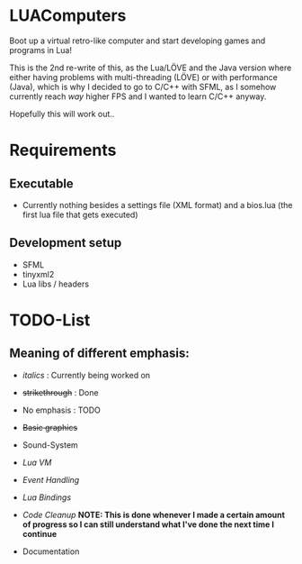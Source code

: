 # LUAComputers
Boot up a virtual retro-like computer and start developing games and programs in Lua!


This is the 2nd re-write of this, as the Lua/LÖVE and the Java version where either having problems with multi-threading (LÖVE) or with performance (Java), which is why I decided to go to C/C++ with SFML, as I somehow currently reach _way_ higher FPS and I wanted to learn C/C++ anyway.


Hopefully this will work out..


# Requirements
## Executable
- Currently nothing besides a settings file (XML format) and a bios.lua (the first lua file that gets executed)


## Development setup
- SFML
- tinyxml2
- Lua libs / headers


# TODO-List

## Meaning of different emphasis:
- _italics_ : Currently being worked on
- ~~strikethrough~~ : Done
- No emphasis : TODO


- ~~Basic graphics~~
- Sound-System
- _Lua VM_
- _Event Handling_
- _Lua Bindings_
- _Code Cleanup_		**NOTE: This is done whenever I made a certain amount of progress so I can still understand what I've done the next time I continue**
- Documentation

